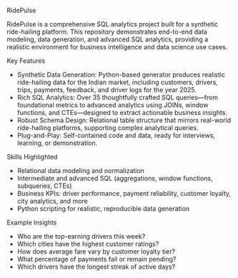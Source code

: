 RidePulse

RidePulse is a comprehensive SQL analytics project built for a synthetic ride-hailing platform. This repository demonstrates end-to-end data modeling, data generation, and advanced SQL analytics, providing a realistic environment for business intelligence and data science use cases.

Key Features

- Synthetic Data Generation: Python-based generator produces realistic ride-hailing data for the Indian market, including customers, drivers, trips, payments, feedback, and driver logs for the year 2025.
- Rich SQL Analytics: Over 35 thoughtfully crafted SQL queries—from foundational metrics to advanced analytics using JOINs, window functions, and CTEs—designed to extract actionable business insights.
- Robust Schema Design: Relational table structure that mirrors real-world ride-hailing platforms, supporting complex analytical queries.
- Plug-and-Play: Self-contained code and data, ready for interviews, learning, or demonstration.

Skills Highlighted

- Relational data modeling and normalization
- Intermediate and advanced SQL (aggregations, window functions, subqueries, CTEs)
- Business KPIs: driver performance, payment reliability, customer loyalty, city analytics, and more
- Python scripting for realistic, reproducible data generation


Example Insights

- Who are the top-earning drivers this week?
- Which cities have the highest customer ratings?
- How does average fare vary by customer loyalty tier?
- What percentage of payments fail or remain pending?
- Which drivers have the longest streak of active days?
